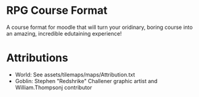 # RPG Course Format

A course format for moodle that will turn your oridinary, boring course into an amazing, incredible edutaining experience!

# Attributions

* World: See assets/tilemaps/maps/Attribution.txt
* Goblin: Stephen "Redshrike" Challener graphic artist and William.Thompsonj contributor
